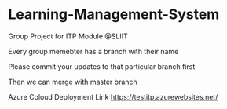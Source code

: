 # Learning-Management-System
Group Project for ITP Module @SLIIT

Every group memebter has a branch with their name

Please commit your updates to that particular branch first

Then we can merge with master branch

Azure Coloud Deployment Link
https://testitp.azurewebsites.net/
